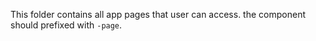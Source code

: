 This folder contains all app pages that user can access.
the component should prefixed with `-page`.